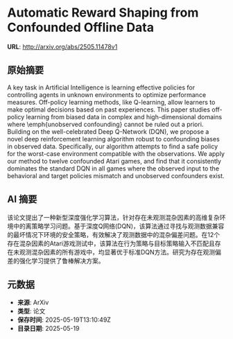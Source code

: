 # Automatic Reward Shaping from Confounded Offline Data

**URL**: http://arxiv.org/abs/2505.11478v1

## 原始摘要

A key task in Artificial Intelligence is learning effective policies for
controlling agents in unknown environments to optimize performance measures.
Off-policy learning methods, like Q-learning, allow learners to make optimal
decisions based on past experiences. This paper studies off-policy learning
from biased data in complex and high-dimensional domains where \emph{unobserved
confounding} cannot be ruled out a priori. Building on the well-celebrated Deep
Q-Network (DQN), we propose a novel deep reinforcement learning algorithm
robust to confounding biases in observed data. Specifically, our algorithm
attempts to find a safe policy for the worst-case environment compatible with
the observations. We apply our method to twelve confounded Atari games, and
find that it consistently dominates the standard DQN in all games where the
observed input to the behavioral and target policies mismatch and unobserved
confounders exist.


## AI 摘要

该论文提出了一种新型深度强化学习算法，针对存在未观测混杂因素的高维复杂环境中的离策略学习问题。基于深度Q网络(DQN)，该算法通过寻找与观测数据兼容的最坏情况下环境的安全策略，有效解决了观测数据中的混杂偏差问题。在12个存在混杂因素的Atari游戏测试中，该算法在行为策略与目标策略输入不匹配且存在未观测混杂因素的所有游戏中，均显著优于标准DQN方法。研究为存在观测偏差的强化学习提供了鲁棒解决方案。

## 元数据

- **来源**: ArXiv
- **类型**: 论文
- **保存时间**: 2025-05-19T13:10:49Z
- **目录日期**: 2025-05-19
